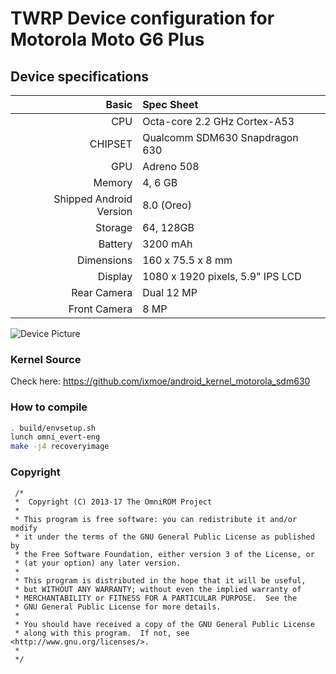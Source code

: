 # TWRP Device configuration for Motorola Moto G6 Plus

## Device specifications

Basic   | Spec Sheet
-------:|:-------------------------
CPU     | Octa-core 2.2 GHz Cortex-A53
CHIPSET | Qualcomm SDM630 Snapdragon 630
GPU     | Adreno 508
Memory  | 4, 6 GB
Shipped Android Version | 8.0 (Oreo)
Storage | 64, 128GB
Battery | 3200 mAh
Dimensions | 160 x 75.5 x 8 mm
Display | 1080 x 1920 pixels, 5.9" IPS LCD
Rear Camera  | Dual 12 MP
Front Camera | 8 MP

![Device Picture](https://cdn2.gsmarena.com/vv/pics/motorola/motorola-moto-g6-plus-2.jpg)

### Kernel Source
Check here: https://github.com/ixmoe/android_kernel_motorola_sdm630

### How to compile

```sh
. build/envsetup.sh
lunch omni_evert-eng
make -j4 recoveryimage
```
### Copyright
 ```
  /*
  *  Copyright (C) 2013-17 The OmniROM Project
  *
  * This program is free software: you can redistribute it and/or modify
  * it under the terms of the GNU General Public License as published by
  * the Free Software Foundation, either version 3 of the License, or
  * (at your option) any later version.
  *
  * This program is distributed in the hope that it will be useful,
  * but WITHOUT ANY WARRANTY; without even the implied warranty of
  * MERCHANTABILITY or FITNESS FOR A PARTICULAR PURPOSE.  See the
  * GNU General Public License for more details.
  *
  * You should have received a copy of the GNU General Public License
  * along with this program.  If not, see <http://www.gnu.org/licenses/>.
  *
  */
  ```

